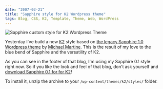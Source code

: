 ```yaml
---
date: "2007-03-21"
title: "Sapphire style for K2 Wordpress theme"
tags: Blog, CSS, K2, Template, Theme, Web, WordPress
---
```


![Sapphire custom style for K2 Wordpress Theme]({attach}k2-sapphire.png)

Yesterday I've build a new
[K2](https://web.archive.org/web/20150107112837/https://getk2.com/about/) style
based on
[the legacy Sapphire 1.0 Wordpress theme](https://web.archive.org/web/20071001205059/https://www.michaelmartine.com/free-wordpress-themes/free-wordpress-theme-sapphire/)
by [Michael Martine](https://web.archive.org/web/20071002094737/https://www.michaelmartine.com/about-michael-martine-helping-bloggers/). This is the result of my
love to the blue bend of Sapphire and the versatility of K2.

As you can see in the footer of that blog, I'm using my Sapphire 0.1 style right
now. So if you like the look and feel of that blog, don't ask yourself and
[download Sapphire 0.1 for for K2](https://github.com/kdeldycke/sapphire/archive/sapphire-0.1.zip)!

To install it, unzip the archive to your `/wp-content/themes/k2/styles/` folder.
